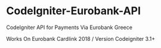 # CodeIgniter-Eurobank-API
CodeIgniter API for Payments Via Eurobank Greece


Works On Eurobank Cardlink 2018 / Version
Codeigniter 3.1+